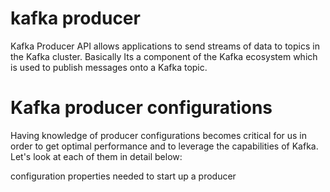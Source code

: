# kafka producer
Kafka Producer API allows applications to send streams of data to topics in the Kafka cluster. Basically Its a component of the Kafka ecosystem which is used to publish messages onto a Kafka topic.

# Kafka producer configurations
Having knowledge of producer configurations becomes critical for us in order to get optimal performance and to leverage the capabilities of Kafka. Let's look at each of them in detail below:

configuration properties needed to start up a producer
<!--stackedit_data:
eyJoaXN0b3J5IjpbMTM5NTEzMDMxMyw2MTEwMDkzNjMsMTE2OD
Q5ODIwMiw3NTIyNDk3MTUsLTI4ODQwNjQ4NywxNjE3NDk1NzQ0
LDM2MjYxOTQ4MSwyMDM1ODIxNTM0LC0xMjk4MTEyMzE0LC00ND
UyMzA3MzAsLTk2OTk1OTM2LC0xNjYwNTQ5MzY5LC0xNjM0NzUz
NzE1LDExODU1NzcwNzAsLTIwNTQ0ODY2ODEsLTQ3MDQ1MjYwOC
w2NTA4OTgxOCwtMjA4ODc0NjYxMiwtMjA4ODc0NjYxMiwtMTE3
MTkyODQ1XX0=
-->
